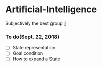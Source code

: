 # Artificial-Intelligence
Subjectively the best group ;)

### To do(Sept. 22, 2018)
- [ ] State representation
- [ ] Goal condition
- [ ] How to expand a State
